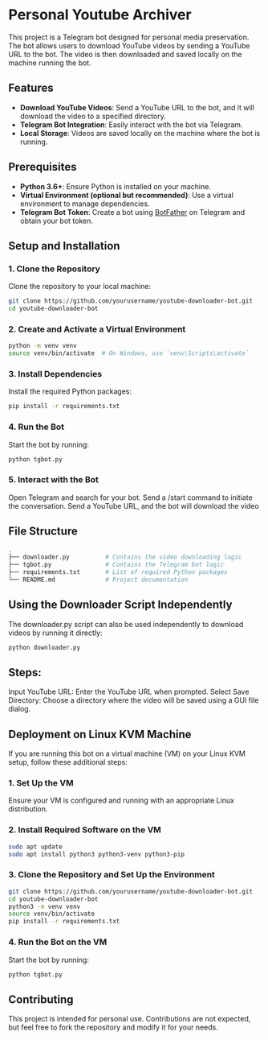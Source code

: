 # Personal Youtube Archiver

This project is a Telegram bot designed for personal media preservation. The bot allows users to download YouTube videos by sending a YouTube URL to the bot. The video is then downloaded and saved locally on the machine running the bot.

## Features

- **Download YouTube Videos**: Send a YouTube URL to the bot, and it will download the video to a specified directory.
- **Telegram Bot Integration**: Easily interact with the bot via Telegram.
- **Local Storage**: Videos are saved locally on the machine where the bot is running.

## Prerequisites

- **Python 3.6+**: Ensure Python is installed on your machine.
- **Virtual Environment (optional but recommended)**: Use a virtual environment to manage dependencies.
- **Telegram Bot Token**: Create a bot using [BotFather](https://core.telegram.org/bots#botfather) on Telegram and obtain your bot token.

## Setup and Installation

### 1. Clone the Repository

Clone the repository to your local machine:

```bash
git clone https://github.com/yourusername/youtube-downloader-bot.git
cd youtube-downloader-bot
```

### 2. Create and Activate a Virtual Environment

```bash
python -m venv venv
source venv/bin/activate  # On Windows, use `venv\Scripts\activate`
```
### 3. Install Dependencies

Install the required Python packages:

```bash
pip install -r requirements.txt
```
### 4. Run the Bot
Start the bot by running:

```bash
python tgbot.py
```
### 5. Interact with the Bot
Open Telegram and search for your bot.
Send a /start command to initiate the conversation.
Send a YouTube URL, and the bot will download the video 

## File Structure
```bash
.
├── downloader.py          # Contains the video downloading logic
├── tgbot.py               # Contains the Telegram bot logic
├── requirements.txt       # List of required Python packages
└── README.md              # Project documentation
```
## Using the Downloader Script Independently
The downloader.py script can also be used independently to download videos by running it directly:

```bash
python downloader.py
```
## Steps:
Input YouTube URL: Enter the YouTube URL when prompted.
Select Save Directory: Choose a directory where the video will be saved using a GUI file dialog.

## Deployment on Linux KVM Machine
If you are running this bot on a virtual machine (VM) on your Linux KVM setup, follow these additional steps:

### 1. Set Up the VM
Ensure your VM is configured and running with an appropriate Linux distribution.

### 2. Install Required Software on the VM
```bash
sudo apt update
sudo apt install python3 python3-venv python3-pip
```
### 3. Clone the Repository and Set Up the Environment
```bash
git clone https://github.com/yourusername/youtube-downloader-bot.git
cd youtube-downloader-bot
python3 -m venv venv
source venv/bin/activate
pip install -r requirements.txt
```
### 4. Run the Bot on the VM
Start the bot by running:

```bash
python tgbot.py
```
## Contributing
This project is intended for personal use. Contributions are not expected, but feel free to fork the repository and modify it for your needs.



